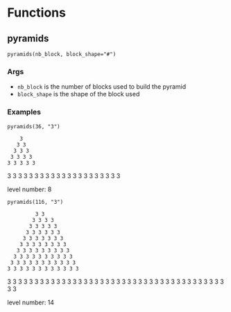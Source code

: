# Functions

## pyramids

`pyramids(nb_block, block_shape="#")`

### Args

- `nb_block` is the number of blocks used to build the pyramid
- `block_shape` is the shape of the block used

### Examples

`pyramids(36, "3")`


        3
       3 3
      3 3 3
     3 3 3 3
    3 3 3 3 3
   3 3 3 3 3 3
  3 3 3 3 3 3 3
 3 3 3 3 3 3 3 3


level number:  8

`pyramids(116, "3")`


             3 3
            3 3 3 3
           3 3 3 3 3
          3 3 3 3 3 3
         3 3 3 3 3 3 3
        3 3 3 3 3 3 3 3
       3 3 3 3 3 3 3 3 3
      3 3 3 3 3 3 3 3 3 3
     3 3 3 3 3 3 3 3 3 3 3
    3 3 3 3 3 3 3 3 3 3 3 3
   3 3 3 3 3 3 3 3 3 3 3 3 3
  3 3 3 3 3 3 3 3 3 3 3 3 3 3
 3 3 3 3 3 3 3 3 3 3 3 3 3 3 3


level number:  14
  

